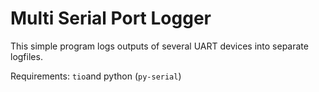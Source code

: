 # Multi Serial Port Logger

This simple program logs outputs of several UART devices into separate logfiles.

Requirements: `tio`and python (`py-serial`)

